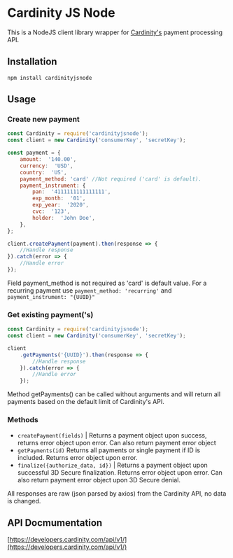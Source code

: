 # Cardinity JS Node

This is a NodeJS client library wrapper for [Cardinity's](https://developers.cardinity.com/api/v1/#introduction) payment processing API.

## Installation

    npm install cardinityjsnode

## Usage

### Create new payment

```javascript
const Cardinity = require('cardinityjsnode');
const client = new Cardinity('consumerKey', 'secretKey');

const payment = {
	amount:  '140.00',
	currency:  'USD',
	country:  'US',
	payment_method: 'card' //Not required ('card' is default).
 	payment_instrument: {
		pan:  '4111111111111111',
		exp_month:  '01',
		exp_year:  '2020',
		cvc:  '123',
		holder:  'John Doe',
	},
};

client.createPayment(payment).then(response => {
	//Handle response
}).catch(error => {
	//Handle error
});
```

Field payment_method is not required as 'card' is default value. For a recurring payment use `payment_method: 'recurring'` and `payment_instrument: "{UUID}"`

### Get existing payment('s)

```javascript
const Cardinity = require('cardinityjsnode');
const client = new Cardinity('consumerKey', 'secretKey');

client
    .getPayments('{UUID}').then(response => {
        //Handle response
    }).catch(error => {
        //Handle error
    });
```

Method getPayments() can be called without arguments and will return all payments based on the default limit of Cardinity's API.

### Methods

-   `createPayment(fields)` | Returns a payment object upon success, returns error object upon error. Can also return payment error object
-   `getPayments(id)` Returns all payments or single payment if ID is included. Returns error object upon error.
-   `finalize({authorize_data, id})` | Returns a payment object upon successful 3D Secure finalization. Returns error object upon error. Can also return payment error object upon 3D Secure denial.

All responses are raw (json parsed by axios) from the Cardinity API, no data is changed.

## API Docmumentation

[https://developers.cardinity.com/api/v1/](https://developers.cardinity.com/api/v1/)

